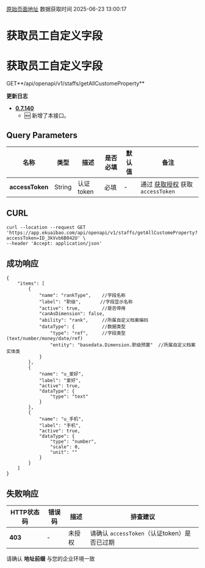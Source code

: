 [原始页面地址](https://docs.ekuaibao.com/docs/open-api/contacts/get-allCustomeProperty)
数据获取时间 2025-06-23 13:00:17

# 获取员工自定义字段

# 获取员工自定义字段  
  
GET**/api/openapi/v1/staffs/getAllCustomeProperty**

**更新日志**

  * [**0.7.140**](/updateLog/update-log#07140)
    * 🆕 新增了本接口。



## Query Parameters​

名称| 类型| 描述| 是否必填| 默认值| 备注  
---|---|---|---|---|---  
**accessToken**|  String| 认证token| 必填| -| 通过 [获取授权](/docs/open-api/getting-started/auth) 获取 `accessToken`  
  
## CURL​
    
    
    curl --location --request GET 'https://app.ekuaibao.com/api/openapi/v1/staffs/getAllCustomeProperty?accessToken=ID_3kVvb6B042U' \  
    --header 'Accept: application/json'  
    

## 成功响应​
    
    
    {  
        "items": [  
            {  
                "name": "rankType",    //字段名称  
                "label": "职级",       //字段显示名称  
                "active": true,        //是否停用  
                "canAsDimension": false,  
                "ability": "rank",     //所属自定义档案编码  
                "dataType": {          //数据类型  
                    "type": "ref",     //字段类型(text/number/money/date/ref)  
                    "entity": "basedata.Dimension.职级预置"  //所属自定义档案实体类  
                }  
            },  
            {  
                "name": "u_爱好",  
                "label": "爱好",  
                "active": true,  
                "dataType": {  
                    "type": "text"  
                }  
            },  
            {  
                "name": "u_手机",  
                "label": "手机",  
                "active": true,  
                "dataType": {  
                    "type": "number",  
                    "scale": 0,  
                    "unit": ""  
                }  
            }  
        ]  
    }  
    

## 失败响应​

HTTP状态码| 错误码| 描述| 排查建议  
---|---|---|---  
**403**|  -| 未授权| 请确认 `accessToken`（认证token）是否已过期  
请确认 **地址前缀** 与您的企业环境一致

